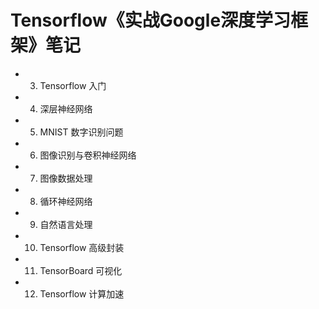 # Tensorflow《实战Google深度学习框架》笔记

- 3. Tensorflow 入门
- 4. 深层神经网络
- 5. MNIST 数字识别问题
- 6. 图像识别与卷积神经网络
- 7. 图像数据处理
- 8. 循环神经网络
- 9. 自然语言处理
- 10. Tensorflow 高级封装
- 11. TensorBoard 可视化
- 12. Tensorflow 计算加速
